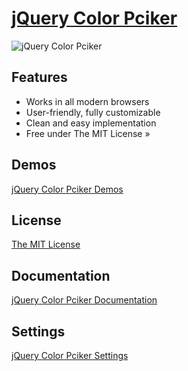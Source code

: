 # [jQuery Color Pciker](https://htemplates.com/project/project/jquery-color-picker/)

![jQuery Color Pciker](https://htemplates.com/favicon.png)

## Features
* Works in all modern browsers
* User-friendly, fully customizable
* Clean and easy implementation
* Free under The MIT License »

## Demos
[jQuery Color Pciker Demos](https://htemplates.com/project/jquery-color-picker/demo)

## License
[The MIT License](https://opensource.org/licenses/MIT)

## Documentation
[jQuery Color Pciker Documentation](https://htemplates.com/project/jquery-color-picker/docs)

## Settings
[jQuery Color Pciker Settings](https://htemplates.com/project/jquery-color-picker/settings)